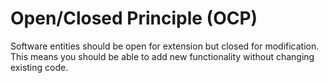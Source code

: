 # Open/Closed Principle (OCP)

Software entities should be open for extension but closed for modification. This means you should be able to add new functionality without changing existing code.
